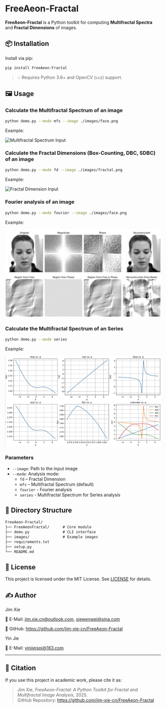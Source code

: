 # FreeAeon-Fractal

**FreeAeon-Fractal** is a Python toolkit for computing **Multifractal Spectra** and **Fractal Dimensions** of images.

## 📦 Installation

Install via pip:

```bash
pip install FreeAeon-Fractal
```

> 💡 Requires Python 3.6+ and OpenCV (`cv2`) support.

## 🖼 Usage

### Calculate the **Multifractal Spectrum** of an image

```bash
python demo.py --mode mfs --image ./images/face.png
```

Example:

![Multifractal Spectrum Input](https://github.com/jim-xie-cn/FreeAeon-Fractal/raw/main/images/mfs.png)

### Calculate the **Fractal Dimensions** (Box-Counting, DBC, SDBC) of an image

```bash
python demo.py --mode fd --image ./images/fractal.png
```

Example:

![Fractal Dimension Input](https://github.com/jim-xie-cn/FreeAeon-Fractal/raw/main/images/fd.png)

### Fourier analysis of an image

```bash
python demo.py --mode fourier --image ./images/face.png
```

Example:

![Fractal Dimension Input](https://github.com/jim-xie-cn/FreeAeon-Fractal/raw/main/images/fourier.png)

### Calculate the **Multifractal Spectrum** of an Series

```bash
python demo.py --mode series
```

Example:

![Fractal Dimension Input](https://github.com/jim-xie-cn/FreeAeon-Fractal/raw/main/images/series.png)

### Parameters

- `--image`: Path to the input image  
- `--mode`: Analysis mode:  
  - `fd` – Fractal Dimension  
  - `mfs` – Multifractal Spectrum (default)
  - `fourier` - Fourier analysis
  - `series` - Multifractal Spectrum for Series analysis

## 📁 Directory Structure

```
FreeAeon-Fractal/
├── FreeAeonFractal/      # Core module
├── demo.py               # CLI interface
├── images/               # Example images
├── requirements.txt
├── setup.py
└── README.md
```

## 📄 License

This project is licensed under the MIT License. See [LICENSE](https://github.com/jim-xie-cn/FreeAeon-Fractal/blob/main/LICENSE) for details.

## ✍️ Author

Jim Xie  

📧 E-Mail: jim.xie.cn@outlook.com, xiewenwei@sina.com

🔗 GitHub: https://github.com/jim-xie-cn/FreeAeon-Fractal

Yin Jie

📧 E-Mail: yinjiejspi@163.com

---

## 🧠 Citation

If you use this project in academic work, please cite it as:

> Jim Xie, *FreeAeon-Fractal: A Python Toolkit for Fractal and Multifractal Image Analysis*, 2025.  
> GitHub Repository: https://github.com/jim-xie-cn/FreeAeon-Fractal
